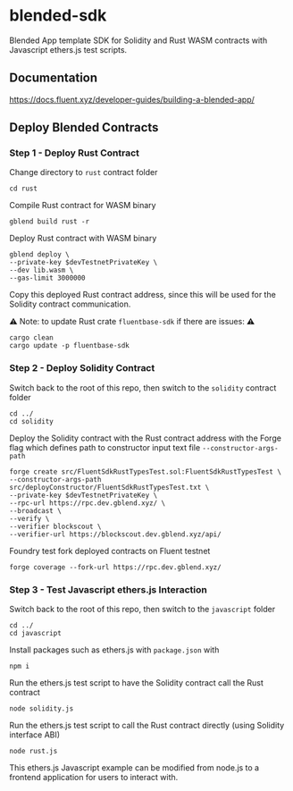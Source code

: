 # blended-sdk

Blended App template SDK for Solidity and Rust WASM contracts with Javascript ethers.js test scripts.

## Documentation

https://docs.fluent.xyz/developer-guides/building-a-blended-app/

## Deploy Blended Contracts

### Step 1 - Deploy Rust Contract

Change directory to `rust` contract folder

```shell
cd rust
```

Compile Rust contract for WASM binary 

```shell
gblend build rust -r
```

Deploy Rust contract with WASM binary

```shell
gblend deploy \
--private-key $devTestnetPrivateKey \
--dev lib.wasm \
--gas-limit 3000000
```

Copy this deployed Rust contract address, 
since this will be used for the Solidity contract communication.

⚠️ Note: to update Rust crate `fluentbase-sdk` if there are issues: ⚠️

```shell
cargo clean
cargo update -p fluentbase-sdk
```

### Step 2 - Deploy Solidity Contract

Switch back to the root of this repo, then switch to the `solidity` contract folder

```shell
cd ../
cd solidity
```

Deploy the Solidity contract with the Rust contract address 
with the Forge flag which defines path to constructor input text file `--constructor-args-path`

```shell
forge create src/FluentSdkRustTypesTest.sol:FluentSdkRustTypesTest \
--constructor-args-path src/deployConstructor/FluentSdkRustTypesTest.txt \
--private-key $devTestnetPrivateKey \
--rpc-url https://rpc.dev.gblend.xyz/ \
--broadcast \
--verify \
--verifier blockscout \
--verifier-url https://blockscout.dev.gblend.xyz/api/
```

Foundry test fork deployed contracts on Fluent testnet 

```shell
forge coverage --fork-url https://rpc.dev.gblend.xyz/
```

### Step 3 - Test Javascript ethers.js Interaction

Switch back to the root of this repo, then switch to the `javascript` folder

```shell
cd ../
cd javascript
```

Install packages such as ethers.js with `package.json` with

```shell
npm i
```

Run the ethers.js test script to have the Solidity contract call the Rust contract

```shell
node solidity.js
```

Run the ethers.js test script to call the Rust contract directly (using Solidity interface ABI)

```shell
node rust.js
```

This ethers.js Javascript example can be 
modified from node.js to a frontend application for users to interact with.
